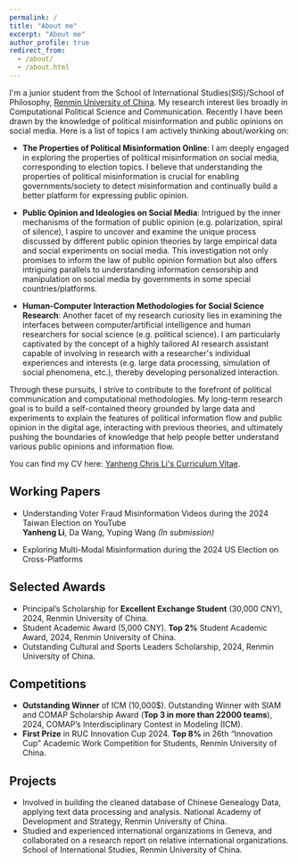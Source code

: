```yaml
---
permalink: /
title: "About me"
excerpt: "About me"
author_profile: true
redirect_from: 
  - /about/
  - /about.html
---
```


I'm a junior student from the School of International Studies(SIS)/School of Philosophy, [Renmin University of China](https://www.ruc.edu.cn/). My research interest lies broadly in Computational Political Science and Communication. Recently I have been drawn by the knowledge of political misinformation and public opinions on social media. Here is a list of topics I am actively thinking about/working on: 
- **The Properties of Political Misinformation Online**: I am deeply engaged in exploring the properties of political misinformation on social media, corresponding to election topics. I believe that understanding the properties of political misinformation is crucial for enabling governments/society to detect misinformation and continually build a better platform for expressing public opinion.

- **Public Opinion and Ideologies on Social Media**: Intrigued by the inner mechanisms of the formation of public opinion (e.g. polarization, spiral of silence), I aspire to uncover and examine the unique process discussed by different public opinion theories by large empirical data and social experiments on social media. This investigation not only promises to inform the law of public opinion formation but also offers intriguing parallels to understanding information censorship and manipulation on social media by governments in some special countries/platforms.

- **Human-Computer Interaction Methodologies for Social Science Research**: Another facet of my research curiosity lies in examining the interfaces between computer/artificial intelligence and human researchers for social science (e.g. political science). I am particularly captivated by the concept of a highly tailored AI research assistant capable of involving in research with a researcher's individual experiences and interests (e.g. large data processing, simulation of social phenomena, etc.), thereby developing personalized interaction.

Through these pursuits, I strive to contribute to the forefront of political communication and computational methodologies. My long-term research goal is to build a self-contained theory grounded by large data and experiments to explain the features of political information flow and public opinion in the digital age, interacting with previous theories, and ultimately pushing the boundaries of knowledge that help people better understand various public opinions and information flow.

You can find my CV here: [Yanheng Chris Li's Curriculum Vitae](../assets/Curriculum_Vitae.pdf).

## Working Papers

- Understanding Voter Fraud Misinformation Videos during the 2024 Taiwan Election on YouTube <br>
**Yanheng Li**, Da Wang, Yuping Wang *(In submission)*

- Exploring Multi-Modal Misinformation during the 2024 US Election on Cross-Platforms <be>


## Selected Awards
- Principal’s Scholarship for **Excellent Exchange Student** (30,000 CNY), 2024, Renmin University of China.
- Student Academic Award (5,000 CNY). **Top 2%** Student Academic Award, 2024, Renmin University of China.
- Outstanding Cultural and Sports Leaders Scholarship, 2024, Renmin University of China.


## Competitions
- **Outstanding Winner** of ICM (10,000$). Outstanding Winner with SIAM and COMAP Scholarship Award (**Top 3 in more than 22000 teams**), 2024, COMAP’s Interdisciplinary Contest in Modeling (ICM).
- **First Prize** in RUC Innovation Cup 2024. **Top 8%** in 26th “Innovation Cup” Academic Work Competition
for Students, Renmin University of China.


## Projects
- Involved in building the cleaned database of Chinese Genealogy Data, applying text data processing and analysis. National Academy of Development and Strategy, Renmin University of China.
- Studied and experienced international organizations in Geneva, and collaborated on a research report on relative international organizations. School of International Studies, Renmin University of China.


<!--<a href="http://www.clustrmaps.com/map/Chrisleeyh.github.io" title="Visit tracker for Chrisleeyh.github.io"><img src="//www.clustrmaps.com/map_v2.png?d=Me_sEzsM2boLt8c8-yw7Ej7U5ICu0M-hw9sffOWhDYE" /></a>



<!-- [Email](mailto:2200016651@stu.pku.edu.cn) / [Github](https://github.com/leejamesss) / [Wechat](../images/wechat.jpg) / [CSDN](https://blog.csdn.net/m0_72410588?spm=1000.2115.3001.5343) -->

